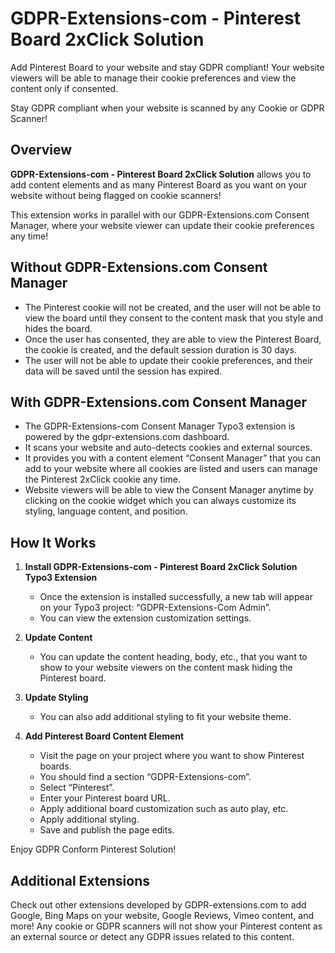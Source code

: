 # GDPR-Extensions-com - Pinterest Board 2xClick Solution

Add Pinterest Board to your website and stay GDPR compliant! Your website viewers will be able to manage their cookie preferences and view the content only if consented.

Stay GDPR compliant when your website is scanned by any Cookie or GDPR Scanner!

## Overview

**GDPR-Extensions-com - Pinterest Board 2xClick Solution** allows you to add content elements and as many Pinterest Board as you want on your website without being flagged on cookie scanners!

This extension works in parallel with our GDPR-Extensions.com Consent Manager, where your website viewer can update their cookie preferences any time!

## Without GDPR-Extensions.com Consent Manager

- The Pinterest cookie will not be created, and the user will not be able to view the board until they consent to the content mask that you style and hides the board.
- Once the user has consented, they are able to view the Pinterest Board, the cookie is created, and the default session duration is 30 days.
- The user will not be able to update their cookie preferences, and their data will be saved until the session has expired.

## With GDPR-Extensions.com Consent Manager

- The GDPR-Extensions-com Consent Manager Typo3 extension is powered by the gdpr-extensions.com dashboard.
- It scans your website and auto-detects cookies and external sources.
- It provides you with a content element “Consent Manager” that you can add to your website where all cookies are listed and users can manage the Pinterest 2xClick cookie any time.
- Website viewers will be able to view the Consent Manager anytime by clicking on the cookie widget which you can always customize its styling, language content, and position.

## How It Works

1. **Install GDPR-Extensions-com - Pinterest Board 2xClick Solution Typo3 Extension**
    - Once the extension is installed successfully, a new tab will appear on your Typo3 project: “GDPR-Extensions-Com Admin”.
    - You can view the extension customization settings.

2. **Update Content**
    - You can update the content heading, body, etc., that you want to show to your website viewers on the content mask hiding the Pinterest board.

3. **Update Styling**
    - You can also add additional styling to fit your website theme.

4. **Add Pinterest  Board Content Element**
    - Visit the page on your project where you want to show Pinterest boards.
    - You should find a section “GDPR-Extensions-com”.
    - Select “Pinterest”.
    - Enter your Pinterest board URL.
    - Apply additional board customization such as auto play, etc.
    - Apply additional styling.
    - Save and publish the page edits.

Enjoy GDPR Conform Pinterest Solution!

## Additional Extensions

Check out other extensions developed by GDPR-extensions.com to add Google, Bing Maps on your website, Google Reviews, Vimeo content, and more! Any cookie or GDPR scanners will not show your Pinterest content as an external source or detect any GDPR issues related to this content.
